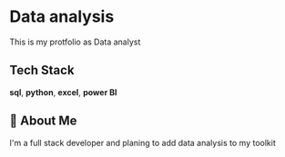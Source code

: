 
# Data analysis

This is my protfolio as Data analyst




## Tech Stack

**sql**, **python**, **excel**, **power BI**



## 🚀 About Me
I'm a full stack developer and planing to add data analysis to my toolkit

